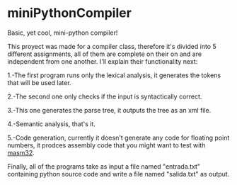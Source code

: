 # miniPythonCompiler
Basic, yet cool, mini-python compiler!

This proyect was made for a compiler class, therefore it's divided into 5 different assignments,
all of them are complete on their on and are independent from one another. I'll explain their
functionality next:

1.-The first program runs only the lexical analysis, it generates the tokens that will be used later.

2.-The second one only checks if the input is syntactically correct.

3.-This one generates the parse tree, it outputs the tree as an xml file.

4.-Semantic analysis, that's it.

5.-Code generation, currently it doesn't generate any code for floating point numbers,
   it prodces assembly code that you might want to test with [masm32](http://www.masm32.com/).
   
Finally, all of the programs take as input a file named "entrada.txt" containing python source code
and write a file named "salida.txt" as output.
